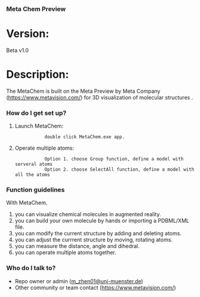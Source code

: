 ### Meta Chem Preview ###

# Version:
Beta v1.0

# Description:
The MetaChem is built on the Meta Preview by Meta Company (https://www.metavision.com/) for 3D visualization of molecular structures .

### How do I get set up? ###

1. Launch MetaChem: 

                  double click MetaChem.exe app.

2. Operate multiple atoms:

                  Option 1. choose Group function, define a model with serveral atoms    
                  Option 2. choose SelectAll function, define a model with all the atoms


  

### Function guidelines ###

With MetaChem.

1. you can visualize chemical molecules in augmented reality.
2. you can build your own molecule by hands or importing a PDBML/XML file.
3. you can modify the current structure by adding and deleting atoms.
4. you can adjust the currrent structure by moving, rotating atoms.
5. you can measure the distance, angle and dihedral. 
6. you can operate multiple atoms together.

### Who do I talk to? ###

* Repo owner or admin (m_zhen01@uni-muenster.de)
* Other community or team contact (https://www.metavision.com/)
